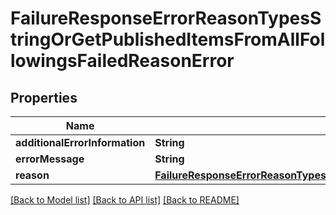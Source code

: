 # FailureResponseErrorReasonTypesStringOrGetPublishedItemsFromAllFollowingsFailedReasonError

## Properties
Name | Type | Description | Notes
------------ | ------------- | ------------- | -------------
**additionalErrorInformation** | **String** |  | [optional] 
**errorMessage** | **String** |  | [optional] 
**reason** | [**FailureResponseErrorReasonTypesStringOrGetPublishedItemsFromAllFollowingsFailedReasonErrorReason**](FailureResponseErrorReasonTypesStringOrGetPublishedItemsFromAllFollowingsFailedReasonErrorReason.md) |  | 

[[Back to Model list]](../README.md#documentation-for-models) [[Back to API list]](../README.md#documentation-for-api-endpoints) [[Back to README]](../README.md)


